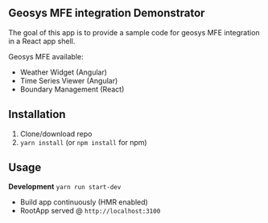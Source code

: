 ## Geosys MFE integration Demonstrator
The goal of this app is to provide a sample code for geosys MFE integration in a React app shell.

Geosys MFE available:
- Weather Widget (Angular)
- Time Series Viewer (Angular)
- Boundary Management (React)


## Installation
1. Clone/download repo
2. `yarn install` (or `npm install` for npm)

## Usage
**Development**
`yarn run start-dev`
* Build app continuously (HMR enabled)
* RootApp served @ `http://localhost:3100`
